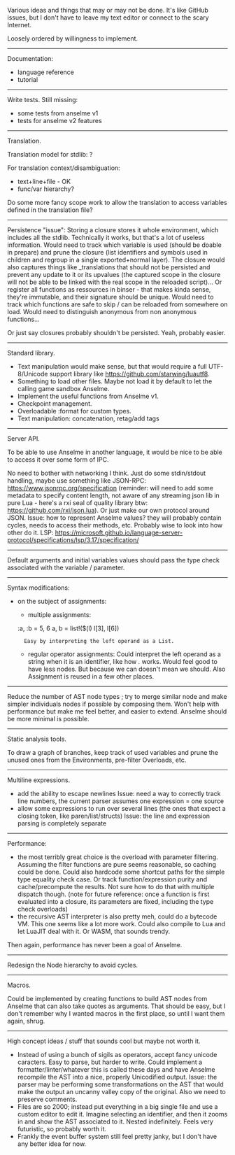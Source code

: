 Various ideas and things that may or may not be done. It's like GitHub issues, but I don't have to leave my text editor or connect to the scary Internet.

Loosely ordered by willingness to implement.

---

Documentation:
* language reference
* tutorial

---

Write tests. Still missing:
* some tests from anselme v1
* tests for anselme v2 features

---

Translation.

Translation model for stdlib: ?

For translation context/disambiguation:
* text+line+file - OK
* func/var hierarchy?

Do some more fancy scope work to allow the translation to access variables defined in the translation file?

---

Persistence "issue": Storing a closure stores it whole environment, which includes all the stdlib. Technically it works, but that's a lot of useless information. Would need to track which variable is used (should be doable in prepare) and prune the closure (list identifiers and symbols used in children and regroup in a single exported+normal layer). The closure would also captures things like _translations that should not be persisted and prevent any update to it or its upvalues (the captured scope in the closure will not be able to be linked with the real scope in the reloaded script)...
Or register all functions as ressources in binser - that makes kinda sense, they're immutable, and their signature should be unique. Would need to track which functions are safe to skip / can be reloaded from somewhere on load. Would need to distinguish anonymous from non anonymous functions...

Or just say closures probably shouldn't be persisted. Yeah, probably easier.

---

Standard library.

* Text manipulation would make sense, but that would require a full UTF-8/Unicode support library like https://github.com/starwing/luautf8.
* Something to load other files. Maybe not load it by default to let the calling game sandbox Anselme.
* Implement the useful functions from Anselme v1.
* Checkpoint management.
* Overloadable :format for custom types.
* Text manipulation: concatenation, retag/add tags

---

Server API.

To be able to use Anselme in another language, it would be nice to be able to access it over some form of IPC.

No need to bother with networking I think. Just do some stdin/stdout handling, maybe use something like JSON-RPC: https://www.jsonrpc.org/specification (reminder: will need to add some metadata to specify content length, not aware of any streaming json lib in pure Lua - here's a rxi seal of quality library btw: https://github.com/rxi/json.lua). Or just make our own protocol around JSON.
Issue: how to represent Anselme values? they will probably contain cycles, needs to access their methods, etc.
Probably wise to look into how other do it. LSP: https://microsoft.github.io/language-server-protocol/specifications/lsp/3.17/specification/

---

Default arguments and initial variables values should pass the type check associated with the variable / parameter.

---

Syntax modifications:

* on the subject of assignments:
	- multiple assignments:

	:a, :b = 5, 6
	a, b = list!($(l) l[3], l[6])

		Easy by interpreting the left operand as a List.

	- regular operator assignments:
		Could interpret the left operand as a string when it is an identifier, like how _._ works.
		Would feel good to have less nodes. But because we can doesn't mean we should. Also Assignment is reused in a few other places.

---

Reduce the number of AST node types ; try to merge similar node and make simpler individuals nodes if possible by composing them.
Won't help with performance but make me feel better, and easier to extend. Anselme should be more minimal is possible.

---

Static analysis tools.

To draw a graph of branches, keep track of used variables and prune the unused ones from the Environments, pre-filter Overloads, etc.

---

Multiline expressions.

* add the ability to escape newlines
	Issue: need a way to correctly track line numbers, the current parser assumes one expression = one source
* allow some expressions to run over several lines (the ones that expect a closing token, like paren/list/structs)
	Issue: the line and expression parsing is completely separate

---

Performance:

* the most terribly great choice is the overload with parameter filtering.
	Assuming the filter functions are pure seems reasonable, so caching could be done.
	Could also hardcode some shortcut paths for the simple type equality check case.
	Or track function/expression purity and cache/precompute the results. Not sure how to do that with multiple dispatch though.
	(note for future reference: once a function is first evaluated into a closure, its parameters are fixed, including the type check overloads)
* the recursive AST interpreter is also pretty meh, could do a bytecode VM.
	This one seems like a lot more work.
	Could also compile to Lua and let LuaJIT deal with it. Or WASM, that sounds trendy.

Then again, performance has never been a goal of Anselme.

---

Redesign the Node hierarchy to avoid cycles.

---

Macros.

Could be implemented by creating functions to build AST nodes from Anselme that can also take quotes as arguments.
That should be easy, but I don't remember why I wanted macros in the first place, so until I want them again, shrug.

---

High concept ideas / stuff that sounds cool but maybe not worth it.

* Instead of using a bunch of sigils as operators, accept fancy unicode caracters.
	Easy to parse, but harder to write.
	Could implement a formatter/linter/whatever this is called these days and have Anselme recompile the AST into a nice, properly Unicodified output.
	Issue: the parser may be performing some transformations on the AST that would make the output an uncanny valley copy of the original. Also we need to preserve comments.
* Files are so 2000; instead put everything in a big single file and use a custom editor to edit it.
	Imagine selecting an identifier, and then it zooms in and show the AST associated to it. Nested indefinitely. Feels very futuristic, so probably worth it.
* Frankly the event buffer system still feel pretty janky, but I don't have any better idea for now.
